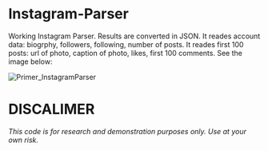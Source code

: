 # Instagram-Parser
Working Instagram Parser. Results are converted in JSON.
It reades account data: biogrphy, followers, following, number of posts. It reades first 100 posts: url of photo, caption of photo, likes, first 100 comments. 
See the image below:

![Primer_InstagramParser](https://user-images.githubusercontent.com/18146234/54276976-a9a83300-459f-11e9-9532-f612cb152678.jpg)

# DISCALIMER
*This code is for research and demonstration purposes only. Use at your own risk.*
